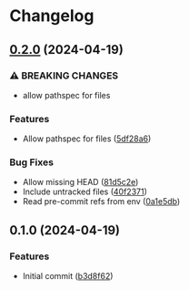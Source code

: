 # Changelog

## [0.2.0](https://github.com/mathematic-inc/if-changed/compare/v0.1.0...v0.2.0) (2024-04-19)


### ⚠ BREAKING CHANGES

* allow pathspec for files

### Features

* Allow pathspec for files ([5df28a6](https://github.com/mathematic-inc/if-changed/commit/5df28a6ade078a827140fe76d33da3e4a4d65c1d))


### Bug Fixes

* Allow missing HEAD ([81d5c2e](https://github.com/mathematic-inc/if-changed/commit/81d5c2ea0f9497fc7e778059808f8dac37257795))
* Include untracked files ([40f2371](https://github.com/mathematic-inc/if-changed/commit/40f23711d45a01738b2089c5b2ba4325de5d2067))
* Read pre-commit refs from env ([0a1e5db](https://github.com/mathematic-inc/if-changed/commit/0a1e5db64749a04ff1f6bf9b19f5d7221a8d7e68))

## 0.1.0 (2024-04-19)


### Features

* Initial commit ([b3d8f62](https://github.com/mathematic-inc/if-changed/commit/b3d8f6247a70ef30a4423e89959b2639eb0a15e9))
